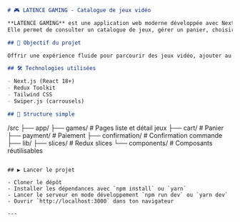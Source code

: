 ```markdown
# 🎮 LATENCE GAMING - Catalogue de jeux vidéo

**LATENCE GAMING** est une application web moderne développée avec Next.js, React et Redux Toolkit.  
Elle permet de consulter un catalogue de jeux, gérer un panier, choisir un mode clair/sombre, et simuler un paiement.

## 🎯 Objectif du projet

Offrir une expérience fluide pour parcourir des jeux vidéo, ajouter au panier, passer commande, avec un design responsive et mode sombre.

## 🛠️ Technologies utilisées

- Next.js (React 18+)
- Redux Toolkit
- Tailwind CSS
- Swiper.js (carrousels)

## 📂 Structure simple

```

/src
├── app/
├── games/         # Pages liste et détail jeux
├── cart/          # Panier
├── payment/       # Paiement
├── confirmation/  # Confirmation commande
├── lib/
├── slices/        # Redux slices
└── components/    # Composants réutilisables

```

## ▶️ Lancer le projet

- Cloner le dépôt  
- Installer les dépendances avec `npm install` ou `yarn`  
- Lancer le serveur en mode développement `npm run dev` ou `yarn dev`  
- Ouvrir `http://localhost:3000` dans ton navigateur

---

```
